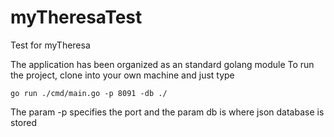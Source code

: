 # myTheresaTest
Test for myTheresa


The application has been organized as an standard golang module
To run the project, clone into your own machine and just type

`go run ./cmd/main.go -p 8091 -db ./`

The param -p specifies the port and the param db is where json database is stored
